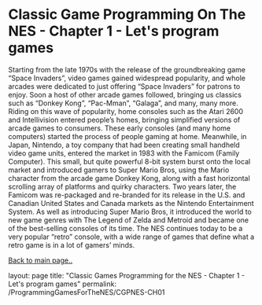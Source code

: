 # Classic Game Programming On The NES - Chapter 1 - Let's program games

Starting from the late 1970s with the release of the groundbreaking game “Space Invaders”, video games gained widespread popularity, and whole arcades were dedicated to just offering “Space Invaders” for patrons to enjoy.  Soon a host of other arcade games followed, bringing us classics such as “Donkey Kong”, “Pac-Mman”, “Galaga”, and many, many more.
Riding on this wave of popularity, home consoles such as the Atari 2600 and Intellivision entered people’s homes, bringing simplified versions of arcade games to consumers. These early consoles (and many home computers) started the process of people gaming at home.  Meanwhile, in Japan, Nintendo, a toy company that had been creating small handheld video game units, entered the market in 1983 with the Famicom (Family Computer).  This small, but quite powerful 8-bit system burst onto the local market and introduced gamers to Super Mario Bros, using the Mario character from the arcade game Donkey Kong, along with a fast horizontal scrolling array of platforms and quirky characters. 
Two years later, the Famicom was re-packaged and re-branded for its release in the U.S. and Canadian United States and Canada markets as the Nintendo Entertainment System.  As well as introducing Super Mario Bros, it introduced the world to new game genres with The Legend of Zelda and Metroid and became one of the best-selling consoles of its time.  The NES continues today to be a very popular “retro” console, with a wide range of games that define what a retro game is in a lot of gamers’ minds. 

[Back to main page..](/ProgammingForTheNES.md)

layout: page
title: "Classic Games Programming for the NES - Chapter 1 - Let's program games"
permalink: /ProgrammingGamesForTheNES/CGPNES-CH01


